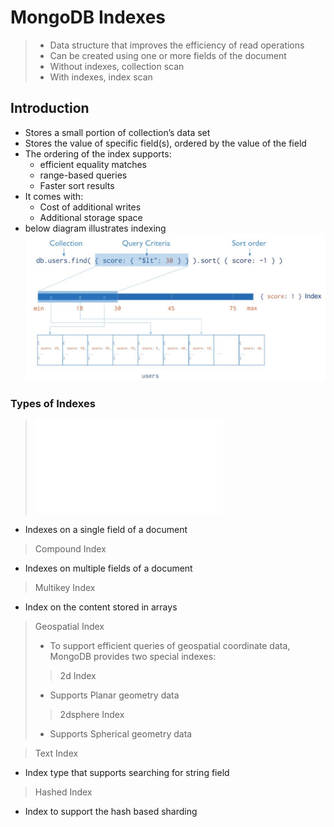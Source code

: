 # MongoDB Indexes

> - Data structure that improves the efficiency of read operations
> - Can be created using one or more fields of the document
> - Without indexes, collection scan
> - With indexes, index scan

## Introduction
- Stores a small portion of collection’s data set
- Stores the value of specific field(s), ordered by the value of the field
- The ordering of the index supports:
  - efficient equality matches
  - range-based queries
  - Faster sort results
- It comes with:
  - Cost of additional writes
  - Additional storage space
- below diagram illustrates indexing    
![Example](mongoIndex.JPG)

### Types of Indexes
> ![Single Field Index](single-field-index.md)
  - Indexes on a single field of a document
> Compound Index
  - Indexes on multiple fields of a document
    
> Multikey Index
  - Index on the content stored in arrays
    
> Geospatial Index
> - To support efficient queries of geospatial coordinate data, MongoDB provides two special indexes:
>> 2d Index
>  - Supports Planar geometry data
>> 2dsphere Index
>  - Supports Spherical geometry data

> Text Index
  - Index type that supports searching for string field
    
> Hashed Index
  - Index to support the hash based sharding
